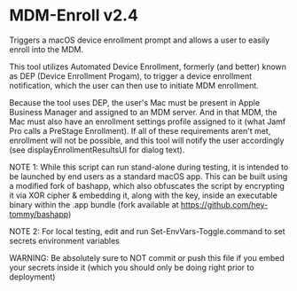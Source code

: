 # MDM-Enroll v2.4

Triggers a macOS device enrollment prompt and allows a user to easily enroll 
into the MDM.

This tool utilizes Automated Device Enrollment, formerly (and better) known
as DEP (Device Enrollment Progam), to trigger a device enrollment 
notification, which the user can then use to initiate MDM enrollment.
 
Because the tool uses DEP, the user's Mac must be present in Apple Business 
Manager and assigned to an MDM server. And in that MDM, the Mac must also have 
an enrollment settings profile assigned to it (what Jamf Pro calls a PreStage 
Enrollment). If all of these requirements aren't met, enrollment will not be 
possible, and this tool will notify the user accordingly (see 
displayEnrollmentResultsUI for dialog text).

NOTE 1: While this script can run stand-alone during testing, it is intended 
to be launched by end users as a standard macOS app. This can be built using a 
modified fork of bashapp, which also obfuscates the script by encrypting it 
via XOR cipher & embedding it, along with the key, inside an executable binary 
within the .app bundle (fork available at https://github.com/hey-tommy/bashapp)

NOTE 2: For local testing, edit and run Set-EnvVars-Toggle.command to set 
secrets environment variables

WARNING: Be absolutely sure to NOT commit or push this file if you embed your 
secrets inside it (which you should only be doing right prior to deployment)
